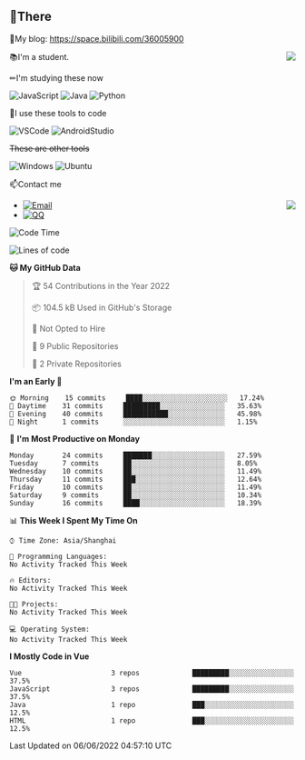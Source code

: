 
## 👏There

📰My blog: https://space.bilibili.com/36005900

<img align="right" src="https://github-readme-stats.vercel.app/api/top-langs/?username=CopilotLaLaLa"/>


📚I'm a student.

✏I'm studying these now

![JavaScript](https://img.shields.io/badge/-JavaScript-ffca18?style=flat-square&logo=JavaScript&logoColor=fff)
![Java](https://img.shields.io/badge/-Java-007d9c?style=flat-square&logo=Java&logoColor=fff)
![Python](https://img.shields.io/badge/-Python-blue?style=flat-square&logo=Python&logoColor=fff)

🔨I use these tools to code

![VSCode](https://img.shields.io/badge/-VSCode-blue?style=flat-square&logo=visualstudiocode&logoColor=fff)
![AndroidStudio](https://img.shields.io/badge/-AndroidStudio-green?style=flat-square&logo=androidstudio&logoColor=fff)

 ~~These are other tools~~
 
![Windows](https://img.shields.io/badge/-Windows-blue?style=flat-square&logo=Windows&logoColor=fff)
![Ubuntu](https://img.shields.io/badge/-Ubuntu-orange?style=flat-square&logo=Ubuntu&logoColor=fff)


📫Contact me

<img align="right" src="https://github-readme-stats.vercel.app/api?username=CopilotLaLaLa" />

* [![Email](https://img.shields.io/badge/Email-1060770125@qq.com-1?style=social&logoColor=fff)](mailto:1060770125@qq.com)
* [![QQ](https://img.shields.io/badge/QQ-1060770125-1?style=social&logoColor=fff)](tencent://AddContact/?fromId=45&fromSubId=1&subcmd=all&uin=1060770125&website=www.oicqzone.com)

<!--START_SECTION:waka-->
![Code Time](http://img.shields.io/badge/Code%20Time-1%20hr%2044%20mins-blue)

![Lines of code](https://img.shields.io/badge/From%20Hello%20World%20I%27ve%20Written-38%20Thousand%20lines%20of%20code-blue)

**🐱 My GitHub Data** 

> 🏆 54 Contributions in the Year 2022
 > 
> 📦 104.5 kB Used in GitHub's Storage 
 > 
> 🚫 Not Opted to Hire
 > 
> 📜 9 Public Repositories 
 > 
> 🔑 2 Private Repositories  
 > 
**I'm an Early 🐤** 

```text
🌞 Morning    15 commits     ████░░░░░░░░░░░░░░░░░░░░░   17.24% 
🌆 Daytime    31 commits     █████████░░░░░░░░░░░░░░░░   35.63% 
🌃 Evening    40 commits     ███████████░░░░░░░░░░░░░░   45.98% 
🌙 Night      1 commits      ░░░░░░░░░░░░░░░░░░░░░░░░░   1.15%

```
📅 **I'm Most Productive on Monday** 

```text
Monday       24 commits     ███████░░░░░░░░░░░░░░░░░░   27.59% 
Tuesday      7 commits      ██░░░░░░░░░░░░░░░░░░░░░░░   8.05% 
Wednesday    10 commits     ██░░░░░░░░░░░░░░░░░░░░░░░   11.49% 
Thursday     11 commits     ███░░░░░░░░░░░░░░░░░░░░░░   12.64% 
Friday       10 commits     ██░░░░░░░░░░░░░░░░░░░░░░░   11.49% 
Saturday     9 commits      ██░░░░░░░░░░░░░░░░░░░░░░░   10.34% 
Sunday       16 commits     ████░░░░░░░░░░░░░░░░░░░░░   18.39%

```


📊 **This Week I Spent My Time On** 

```text
⌚︎ Time Zone: Asia/Shanghai

💬 Programming Languages: 
No Activity Tracked This Week

🔥 Editors: 
No Activity Tracked This Week

🐱‍💻 Projects: 
No Activity Tracked This Week

💻 Operating System: 
No Activity Tracked This Week

```

**I Mostly Code in Vue** 

```text
Vue                      3 repos             █████████░░░░░░░░░░░░░░░░   37.5% 
JavaScript               3 repos             █████████░░░░░░░░░░░░░░░░   37.5% 
Java                     1 repo              ███░░░░░░░░░░░░░░░░░░░░░░   12.5% 
HTML                     1 repo              ███░░░░░░░░░░░░░░░░░░░░░░   12.5%

```



 Last Updated on 06/06/2022 04:57:10 UTC
<!--END_SECTION:waka-->
